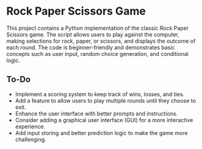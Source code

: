 # Rock Paper Scissors Game

This project contains a Python implementation of the classic Rock Paper Scissors game. The script allows users to play against the computer, making selections for rock, paper, or scissors, and displays the outcome of each round. The code is beginner-friendly and demonstrates basic concepts such as user input, random choice generation, and conditional logic.

## To-Do
- Implement a scoring system to keep track of wins, losses, and ties.
- Add a feature to allow users to play multiple rounds until they choose to exit.
- Enhance the user interface with better prompts and instructions.
- Consider adding a graphical user interface (GUI) for a more interactive experience.
- Add input storing and better prediction logic to make the game more challenging.